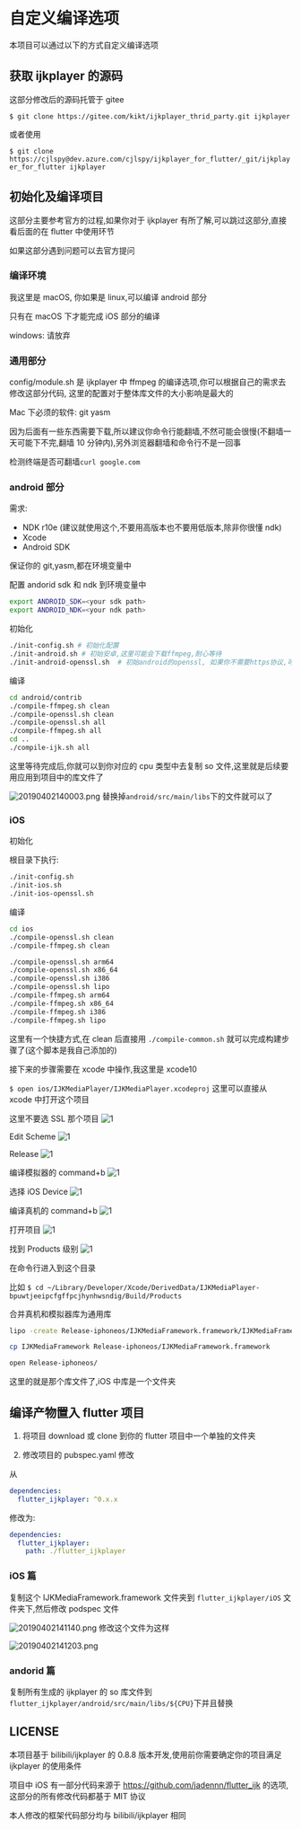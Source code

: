 # 自定义编译选项

本项目可以通过以下的方式自定义编译选项

## 获取 ijkplayer 的源码

这部分修改后的源码托管于 gitee

`$ git clone https://gitee.com/kikt/ijkplayer_thrid_party.git ijkplayer`

或者使用

`$ git clone https://cjlspy@dev.azure.com/cjlspy/ijkplayer_for_flutter/_git/ijkplayer_for_flutter ijkplayer`

## 初始化及编译项目

这部分主要参考官方的过程,如果你对于 ijkplayer 有所了解,可以跳过这部分,直接看后面的在 flutter 中使用环节

如果这部分遇到问题可以去官方提问

### 编译环境

我这里是 macOS, 你如果是 linux,可以编译 android 部分

只有在 macOS 下才能完成 iOS 部分的编译

windows: 请放弃

### 通用部分

config/module.sh 是 ijkplayer 中 ffmpeg 的编译选项,你可以根据自己的需求去修改这部分代码, 这里的配置对于整体库文件的大小影响是最大的

Mac 下必须的软件:
git
yasm

因为后面有一些东西需要下载,所以建议你命令行能翻墙,不然可能会很慢(不翻墙一天可能下不完,翻墙 10 分钟内),另外浏览器翻墙和命令行不是一回事

检测终端是否可翻墙`curl google.com`

### android 部分

需求:

- NDK r10e (建议就使用这个,不要用高版本也不要用低版本,除非你很懂 ndk)
- Xcode
- Android SDK

保证你的 git,yasm,都在环境变量中

配置 andorid sdk 和 ndk 到环境变量中

```bash
export ANDROID_SDK=<your sdk path>
export ANDROID_NDK=<your ndk path>
```

初始化

```bash
./init-config.sh # 初始化配置
./init-android.sh # 初始安卓,这里可能会下载ffmpeg,耐心等待
./init-android-openssl.sh  # 初始android的openssl, 如果你不需要https协议,可以跳过这一步
```

编译

```bash
cd android/contrib
./compile-ffmpeg.sh clean
./compile-openssl.sh clean
./compile-openssl.sh all
./compile-ffmpeg.sh all
cd ..
./compile-ijk.sh all
```

这里等待完成后,你就可以到你对应的 cpu 类型中去复制 so 文件,这里就是后续要用应用到项目中的库文件了

![20190402140003.png](https://raw.githubusercontent.com/kikt-blog/image/master/img/20190402140003.png)
替换掉`android/src/main/libs`下的文件就可以了

### iOS

初始化

根目录下执行:

```bash
./init-config.sh
./init-ios.sh
./init-ios-openssl.sh
```

编译

```bash
cd ios
./compile-openssl.sh clean
./compile-ffmpeg.sh clean

./compile-openssl.sh arm64
./compile-openssl.sh x86_64
./compile-openssl.sh i386
./compile-openssl.sh lipo
./compile-ffmpeg.sh arm64
./compile-ffmpeg.sh x86_64
./compile-ffmpeg.sh i386
./compile-ffmpeg.sh lipo
```

这里有一个快捷方式,在 clean 后直接用
`./compile-common.sh`
就可以完成构建步骤了(这个脚本是我自己添加的)

接下来的步骤需要在 xcode 中操作,我这里是 xcode10

`$ open ios/IJKMediaPlayer/IJKMediaPlayer.xcodeproj`
这里可以直接从 xcode 中打开这个项目

这里不要选 SSL 那个项目
![1](https://raw.githubusercontent.com/CaiJingLong/asset_for_picgo/master/20190322205338.png)

Edit Scheme
![1](https://raw.githubusercontent.com/CaiJingLong/asset_for_picgo/master/20190322205412.png)

Release
![1](https://raw.githubusercontent.com/CaiJingLong/asset_for_picgo/master/20190322205454.png)

编译模拟器的 command+b
![1](https://raw.githubusercontent.com/CaiJingLong/asset_for_picgo/master/20190322205548.png)

选择 iOS Device
![1](https://raw.githubusercontent.com/CaiJingLong/asset_for_picgo/master/20190322205634.png)

编译真机的 command+b
![1](https://raw.githubusercontent.com/CaiJingLong/asset_for_picgo/master/20190322205727.png)

打开项目
![1](https://raw.githubusercontent.com/CaiJingLong/asset_for_picgo/master/20190322205727.png)

找到 Products 级别
![1](https://raw.githubusercontent.com/CaiJingLong/asset_for_picgo/master/20190322205839.png)

在命令行进入到这个目录

比如 `$ cd ~/Library/Developer/Xcode/DerivedData/IJKMediaPlayer-bpuwtjeeipcfgffpcjhynhwsndig/Build/Products`

合并真机和模拟器库为通用库

```bash
lipo -create Release-iphoneos/IJKMediaFramework.framework/IJKMediaFramework Release-iphonesimulator/IJKMediaFramework.framework/IJKMediaFramework -output IJKMediaFramework

cp IJKMediaFramework Release-iphoneos/IJKMediaFramework.framework

open Release-iphoneos/
```

这里的就是那个库文件了,iOS 中库是一个文件夹

## 编译产物置入 flutter 项目

1. 将项目 download 或 clone 到你的 flutter 项目中一个单独的文件夹

2. 修改项目的 pubspec.yaml 修改

从

```yaml
dependencies:
  flutter_ijkplayer: ^0.x.x
```

修改为:

```yaml
dependencies:
  flutter_ijkplayer:
    path: ./flutter_ijkplayer
```

### iOS 篇

复制这个 IJKMediaFramework.framework 文件夹到 `flutter_ijkplayer/iOS` 文件夹下,然后修改 podspec 文件

![20190402141140.png](https://raw.githubusercontent.com/kikt-blog/image/master/img/20190402141140.png)
修改这个文件为这样

![20190402141203.png](https://raw.githubusercontent.com/kikt-blog/image/master/img/20190402141203.png)

### andorid 篇

复制所有生成的 ijkplayer 的 so 库文件到 `flutter_ijkplayer/android/src/main/libs/${CPU}`下并且替换

## LICENSE

本项目基于 bilibili/ijkplayer 的 0.8.8 版本开发,使用前你需要确定你的项目满足 ijkplayer 的使用条件

项目中 iOS 有一部分代码来源于 https://github.com/jadennn/flutter_ijk 的选项,这部分的所有修改代码都基于 MIT 协议

本人修改的框架代码部分均与 bilibili/ijkplayer 相同
